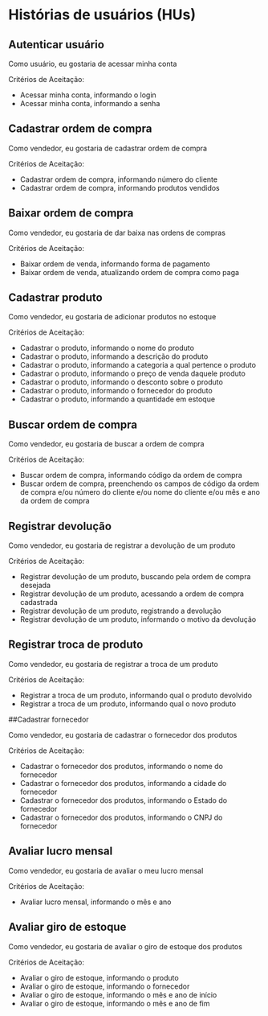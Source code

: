 # Histórias de usuários (HUs)

## Autenticar usuário

Como usuário, eu gostaria de acessar minha conta

Critérios de Aceitação:
- Acessar minha conta, informando o login
- Acessar minha conta, informando a senha


## Cadastrar ordem de compra

Como vendedor, eu gostaria de cadastrar ordem de compra

Critérios de Aceitação:
- Cadastrar ordem de compra, informando número do cliente
- Cadastrar ordem de compra, informando produtos vendidos


## Baixar ordem de compra

Como vendedor, eu gostaria de dar baixa nas ordens de compras

Critérios de Aceitação:
- Baixar ordem de venda, informando forma de pagamento
- Baixar ordem de venda, atualizando ordem de compra como paga

## Cadastrar produto

Como vendedor, eu gostaria de adicionar produtos no estoque

Critérios de Aceitação:
- Cadastrar o produto, informando o nome do produto
- Cadastrar o produto, informando a descrição do produto
- Cadastrar o produto, informando a categoria a qual pertence o produto
- Cadastrar o produto, informando o preço de venda daquele produto
- Cadastrar o produto, informando o desconto sobre o produto
- Cadastrar o produto, informando o fornecedor do produto
- Cadastrar o produto, informando a quantidade em estoque


## Buscar ordem de compra

Como vendedor, eu gostaria de buscar a ordem de compra

Critérios de Aceitação:
- Buscar ordem de compra, informando código da ordem de compra
- Buscar ordem de compra, preenchendo os campos de código da ordem de compra e/ou número do cliente e/ou nome do cliente e/ou mês e ano da ordem de compra


## Registrar devolução

Como vendedor, eu gostaria de registrar a devolução de um produto

Critérios de Aceitação:
- Registrar devolução de um produto, buscando pela ordem de compra desejada
- Registrar devolução de um produto, acessando a ordem de compra cadastrada
- Registrar devolução de um produto, registrando a devolução
- Registrar devolução de um produto, informando o motivo da devolução


## Registrar troca de produto

Como vendedor, eu gostaria de registrar a troca de um produto

Critérios de Aceitação:
- Registrar a troca de um produto, informando qual o produto devolvido
- Registrar a troca de um produto, informando qual o novo produto


##Cadastrar fornecedor

Como vendedor, eu gostaria de cadastrar o fornecedor dos produtos

Critérios de Aceitação:
- Cadastrar o fornecedor dos produtos, informando o nome do fornecedor
- Cadastrar o fornecedor dos produtos, informando a cidade do fornecedor
- Cadastrar o fornecedor dos produtos, informando o Estado do fornecedor
- Cadastrar o fornecedor dos produtos, informando o CNPJ do fornecedor


## Avaliar lucro mensal

Como vendedor, eu gostaria de avaliar o meu lucro mensal

Critérios de Aceitação:
- Avaliar lucro mensal, informando o mês e ano


## Avaliar giro de estoque

Como vendedor, eu gostaria de avaliar o giro de estoque dos produtos

Critérios de Aceitação:
- Avaliar o giro de estoque, informando o produto
- Avaliar o giro de estoque, informando o fornecedor
- Avaliar o giro de estoque, informando o mês e ano de início
- Avaliar o giro de estoque, informando o mês e ano de fim